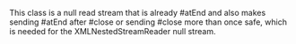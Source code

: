 This class is a null read stream that is already #atEnd and also makes sending #atEnd after #close or sending #close more than once safe, which is needed for the XMLNestedStreamReader null stream.